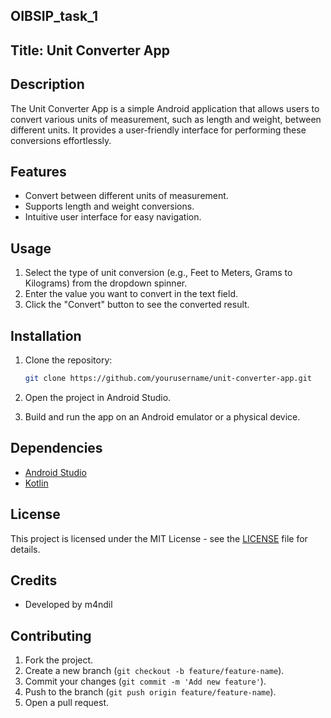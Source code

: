 ## OIBSIP_task_1

## Title: Unit Converter App

## Description

The Unit Converter App is a simple Android application that allows users to convert various units of measurement, such as length and weight, between different units. It provides a user-friendly interface for performing these conversions effortlessly.

## Features

- Convert between different units of measurement.
- Supports length and weight conversions.
- Intuitive user interface for easy navigation.


## Usage

1. Select the type of unit conversion (e.g., Feet to Meters, Grams to Kilograms) from the dropdown spinner.
2. Enter the value you want to convert in the text field.
3. Click the "Convert" button to see the converted result.

## Installation

1. Clone the repository:

   ```bash
   git clone https://github.com/yourusername/unit-converter-app.git
   ```

2. Open the project in Android Studio.

3. Build and run the app on an Android emulator or a physical device.

## Dependencies

- [Android Studio](https://developer.android.com/studio)
- [Kotlin](https://kotlinlang.org/)

## License

This project is licensed under the MIT License - see the [LICENSE](LICENSE) file for details.

## Credits

- Developed by m4ndil

## Contributing

1. Fork the project.
2. Create a new branch (`git checkout -b feature/feature-name`).
3. Commit your changes (`git commit -m 'Add new feature'`).
4. Push to the branch (`git push origin feature/feature-name`).
5. Open a pull request.
